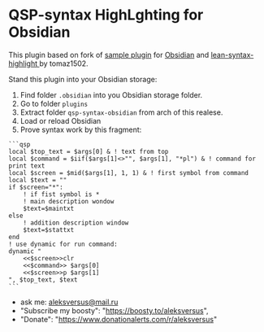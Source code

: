 # QSP-syntax HighLghting for Obsidian
<!-- https://docs.obsidian.md/Plugins/Getting+started/Build+a+plugin -->

This plugin based on fork of [sample plugin](https://github.com/obsidianmd/obsidian-sample-plugin) for [Obsidian](https://obsidian.md) and [lean-syntax-highlight
](https://github.com/tomaz1502/lean-syntax-highlight/tree/main?tab=readme-ov-file) by tomaz1502.

Stand this plugin into your Obsidian storage:

1. Find folder `.obsidian` into you Obsidian storage folder.
2. Go to folder `plugins`
3. Extract folder `qsp-syntax-obsidian` from arch of this realese.
4. Load or reload Obsidian
5. Prove syntax work by this fragment:

````
```qsp
local $top_text = $args[0] & ! text from top
local $command = $iif($args[1]<>"", $args[1], "*pl") & ! command for print text
local $screen = $mid($args[1], 1, 1) & ! first symbol from command
local $text = ""
if $screen="*":
	! if fist symbol is *
	! main description wondow
	$text=$maintxt
else
	! addition description window
	$text=$stattxt
end
! use dynamic for run command:
dynamic "
	<<$screen>>clr
	<<$command>> $args[0]
	<<$screen>>p $args[1]
", $top_text, $text
```
````

- ask me: aleksversus@mail.ru
- "Subscribe my boosty": "https://boosty.to/aleksversus",
- "Donate": "https://www.donationalerts.com/r/aleksversus"
